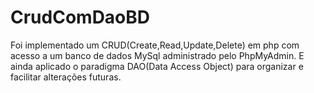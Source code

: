 # CrudComDaoBD
Foi implementado um CRUD(Create,Read,Update,Delete) em php com acesso a um banco de dados MySql administrado pelo PhpMyAdmin.
E ainda aplicado o paradigma DAO(Data Access Object) para organizar e facilitar alterações futuras.
